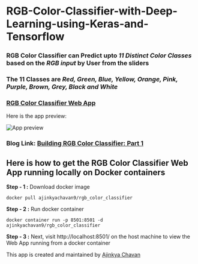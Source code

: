# RGB-Color-Classifier-with-Deep-Learning-using-Keras-and-Tensorflow

### **RGB Color Classifier** can Predict upto *11 Distinct Color Classes* based on the *RGB input* by User from the sliders

### The 11 Classes are *Red, Green, Blue, Yellow, Orange, Pink, Purple, Brown, Grey, Black and White*

### [RGB Color Classifier Web App](https://rgb-color-classifier.herokuapp.com/)
Here is the app preview:

![App preview](https://imgur.com/pOyQxNA.png)

### Blog Link: [Building RGB Color Classifier: Part 1](https://medium.com/@ajinkyashailendrachavan/building-rgb-color-classifier-part-1-af58e3bcfef7?source=friends_link&sk=ccfe356092f3bb4c9996990ac8b46ae8)

## Here is how to get the RGB Color Classifier Web App running locally on Docker containers

**Step - 1 :** Download docker image

    docker pull ajinkyachavan9/rgb_color_classifier


**Step - 2 :** Run docker container

    docker container run -p 8501:8501 -d ajinkyachavan9/rgb_color_classifier



**Step - 3 :** Next, visit http://localhost:8501/ on the host machine to view the Web App running from a docker container


This app is created and maintained by [Ajinkya Chavan](https://www.linkedin.com/in/ajinkyachavan9)
